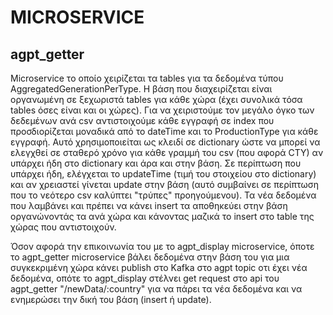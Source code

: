 # MICROSERVICE

## agpt_getter

Microservice το οποίο χειρίζεται τα tables για τα δεδομένα τύπου AggregatedGenerationPerType. Η βάση που διαχειρίζεται είναι οργανωμένη σε ξεχωριστά tables για κάθε χώρα (έχει συνολικά τόσα tables όσες είναι και οι χώρες).  Για να χειριστούμε τον μεγάλο όγκο των δεδεμένων ανά csv αντιστοιχούμε κάθε εγγραφή σε index που προσδιορίζεται μοναδικά από το dateTime και το ProductionType για κάθε εγγραφή. Αυτό χρησιμοποιείται ως κλειδί σε dictionary ώστε να μπορεί να ελεγχθεί σε σταθερό χρόνο για κάθε γραμμή του csv (που αφορά CTY) αν υπάρχει ήδη στο dictionary και άρα και στην βάση. Σε περίπτωση που υπάρχει ήδη, ελέγχεται το updateTime (τιμή του στοιχείου στο dictionary) και αν χρειαστεί γίνεται update στην βάση (αυτό συμβαίνει σε περίπτωση που το νεότερο csv καλύπτει "τρύπες" προηγούμενου). Τα νέα δεδομένα που λαμβάνει και πρέπει να κάνει insert τα αποθηκεύει στην βάση οργανώνοντάς τα ανά χώρα και κάνοντας μαζικά το insert στο table της χώρας που αντιστοιχούν. 

Όσον αφορά την επικοινωνία του με το agpt_display microservice, όποτε το agpt_getter microservice βάλει δεδομένα στην βάση του για μια συγκεκριμένη χώρα κάνει publish στο Kafka  στο agpt topic οτι έχει νέα δεδομένα, οπότε το agpt_display στέλνει get request στο api του agpt_getter "/newData/:country" για να πάρει τα νέα δεδομένα και να ενημερώσει την δική του βάση (insert ή update).